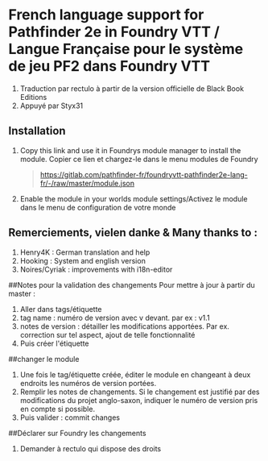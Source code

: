 # French language support for Pathfinder 2e in Foundry VTT / Langue Française pour le système de jeu PF2 dans Foundry VTT
1. Traduction par rectulo à partir de la version officielle de Black Book Editions
2. Appuyé par Styx31

## Installation

1. Copy this link and use it in Foundrys module manager to install the module. Copier ce lien et chargez-le dans le menu modules de Foundry
    > https://gitlab.com/pathfinder-fr/foundryvtt-pathfinder2e-lang-fr/-/raw/master/module.json
2. Enable the module in your worlds module settings/Activez le module dans le menu de configuration de votre monde

## Remerciements, vielen danke & Many thanks to :
1. Henry4K : German translation and help
2. Hooking : System and english version
3. Noires/Cyriak : improvements with i18n-editor

##Notes pour la validation des changements
Pour mettre à jour à partir du master :
1. Aller dans tags/étiquette
2. tag name : numéro de version avec v devant. par ex : v1.1
3. notes de version : détailler les modifications apportées. Par ex. correction sur tel aspect, ajout de telle fonctionnalité
4. Puis créer l'étiquette

##changer le module
1. Une fois le tag/étiquette créée, éditer le module en changeant à deux endroits les numéros de version portées.
2. Remplir les notes de changements. Si le changement est justifié par des modifications du projet anglo-saxon, indiquer le numéro de version pris en compte si possible.
3. Puis valider : commit changes

##Déclarer sur Foundry les changements
1. Demander à rectulo qui dispose des droits